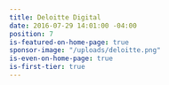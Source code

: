```yaml
---
title: Deloitte Digital
date: 2016-07-29 14:01:00 -04:00
position: 7
is-featured-on-home-page: true
sponsor-image: "/uploads/deloitte.png"
is-even-on-home-page: true
is-first-tier: true
---
```



